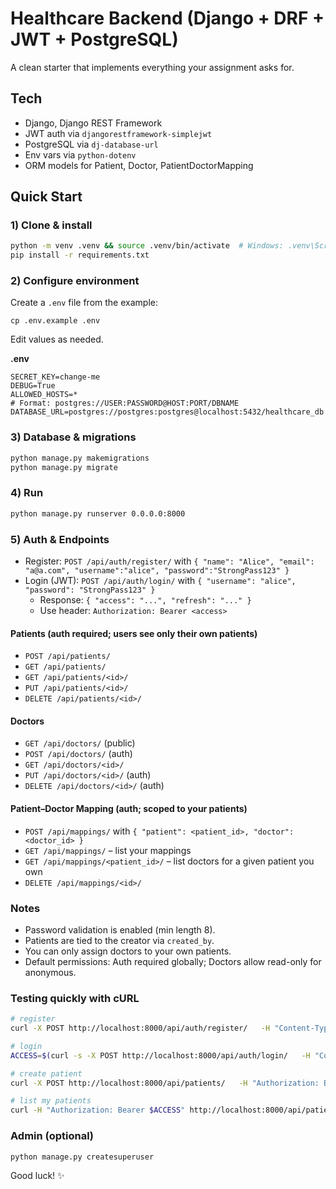 # Healthcare Backend (Django + DRF + JWT + PostgreSQL)

A clean starter that implements everything your assignment asks for.

## Tech
- Django, Django REST Framework
- JWT auth via `djangorestframework-simplejwt`
- PostgreSQL via `dj-database-url`
- Env vars via `python-dotenv`
- ORM models for Patient, Doctor, PatientDoctorMapping

## Quick Start

### 1) Clone & install
```bash
python -m venv .venv && source .venv/bin/activate  # Windows: .venv\Scripts\activate
pip install -r requirements.txt
```

### 2) Configure environment
Create a `.env` file from the example:
```
cp .env.example .env
```
Edit values as needed.

**.env**
```
SECRET_KEY=change-me
DEBUG=True
ALLOWED_HOSTS=*
# Format: postgres://USER:PASSWORD@HOST:PORT/DBNAME
DATABASE_URL=postgres://postgres:postgres@localhost:5432/healthcare_db
```

### 3) Database & migrations
```bash
python manage.py makemigrations
python manage.py migrate
```

### 4) Run
```bash
python manage.py runserver 0.0.0.0:8000
```

### 5) Auth & Endpoints

- Register: `POST /api/auth/register/` with `{ "name": "Alice", "email": "a@a.com", "username":"alice", "password":"StrongPass123" }`
- Login (JWT): `POST /api/auth/login/` with `{ "username": "alice", "password": "StrongPass123" }`
  - Response: `{ "access": "...", "refresh": "..." }`
  - Use header: `Authorization: Bearer <access>`

#### Patients (auth required; users see only their own patients)
- `POST /api/patients/`
- `GET /api/patients/`
- `GET /api/patients/<id>/`
- `PUT /api/patients/<id>/`
- `DELETE /api/patients/<id>/`

#### Doctors
- `GET /api/doctors/` (public)
- `POST /api/doctors/` (auth)
- `GET /api/doctors/<id>/`
- `PUT /api/doctors/<id>/` (auth)
- `DELETE /api/doctors/<id>/` (auth)

#### Patient–Doctor Mapping (auth; scoped to your patients)
- `POST /api/mappings/` with `{ "patient": <patient_id>, "doctor": <doctor_id> }`
- `GET /api/mappings/` – list your mappings
- `GET /api/mappings/<patient_id>/` – list doctors for a given patient you own
- `DELETE /api/mappings/<id>/`

### Notes
- Password validation is enabled (min length 8).
- Patients are tied to the creator via `created_by`.
- You can only assign doctors to your own patients.
- Default permissions: Auth required globally; Doctors allow read-only for anonymous.

### Testing quickly with cURL
```bash
# register
curl -X POST http://localhost:8000/api/auth/register/   -H "Content-Type: application/json"   -d '{"name":"Alice Doe","email":"alice@example.com","username":"alice","password":"StrongPass123!"}'

# login
ACCESS=$(curl -s -X POST http://localhost:8000/api/auth/login/   -H "Content-Type: application/json"   -d '{"username":"alice","password":"StrongPass123!"}' | python -c "import sys, json; print(json.load(sys.stdin)['access'])")

# create patient
curl -X POST http://localhost:8000/api/patients/   -H "Authorization: Bearer $ACCESS" -H "Content-Type: application/json"   -d '{"name":"John Smith","age":34,"gender":"M","address":"Bengaluru"}'

# list my patients
curl -H "Authorization: Bearer $ACCESS" http://localhost:8000/api/patients/
```

### Admin (optional)
```bash
python manage.py createsuperuser
```

Good luck! ✨
